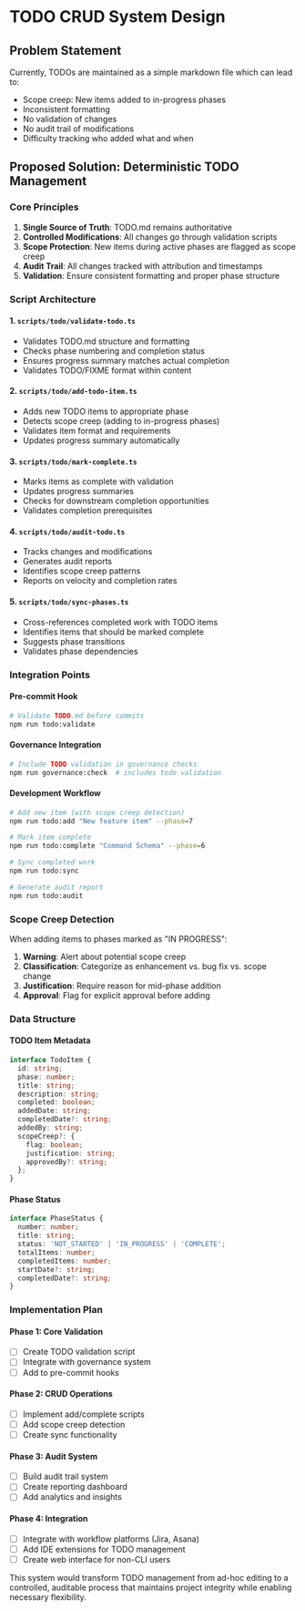 # TODO CRUD System Design

## Problem Statement

Currently, TODOs are maintained as a simple markdown file which can lead to:
- Scope creep: New items added to in-progress phases
- Inconsistent formatting
- No validation of changes
- No audit trail of modifications
- Difficulty tracking who added what and when

## Proposed Solution: Deterministic TODO Management

### Core Principles
1. **Single Source of Truth**: TODO.md remains authoritative
2. **Controlled Modifications**: All changes go through validation scripts
3. **Scope Protection**: New items during active phases are flagged as scope creep
4. **Audit Trail**: All changes tracked with attribution and timestamps
5. **Validation**: Ensure consistent formatting and proper phase structure

### Script Architecture

#### 1. `scripts/todo/validate-todo.ts`
- Validates TODO.md structure and formatting
- Checks phase numbering and completion status
- Ensures progress summary matches actual completion
- Validates TODO/FIXME format within content

#### 2. `scripts/todo/add-todo-item.ts`
- Adds new TODO items to appropriate phase
- Detects scope creep (adding to in-progress phases)
- Validates item format and requirements
- Updates progress summary automatically

#### 3. `scripts/todo/mark-complete.ts`
- Marks items as complete with validation
- Updates progress summaries
- Checks for downstream completion opportunities
- Validates completion prerequisites

#### 4. `scripts/todo/audit-todo.ts`
- Tracks changes and modifications
- Generates audit reports
- Identifies scope creep patterns
- Reports on velocity and completion rates

#### 5. `scripts/todo/sync-phases.ts`
- Cross-references completed work with TODO items
- Identifies items that should be marked complete
- Suggests phase transitions
- Validates phase dependencies

### Integration Points

#### Pre-commit Hook
```bash
# Validate TODO.md before commits
npm run todo:validate
```

#### Governance Integration
```bash
# Include TODO validation in governance checks
npm run governance:check  # includes todo validation
```

#### Development Workflow
```bash
# Add new item (with scope creep detection)
npm run todo:add "New feature item" --phase=7

# Mark item complete
npm run todo:complete "Command Schema" --phase=6

# Sync completed work
npm run todo:sync

# Generate audit report
npm run todo:audit
```

### Scope Creep Detection

When adding items to phases marked as "IN PROGRESS":
1. **Warning**: Alert about potential scope creep
2. **Classification**: Categorize as enhancement vs. bug fix vs. scope change
3. **Justification**: Require reason for mid-phase addition
4. **Approval**: Flag for explicit approval before adding

### Data Structure

#### TODO Item Metadata
```typescript
interface TodoItem {
  id: string;
  phase: number;
  title: string;
  description: string;
  completed: boolean;
  addedDate: string;
  completedDate?: string;
  addedBy: string;
  scopeCreep?: {
    flag: boolean;
    justification: string;
    approvedBy?: string;
  };
}
```

#### Phase Status
```typescript
interface PhaseStatus {
  number: number;
  title: string;
  status: 'NOT_STARTED' | 'IN_PROGRESS' | 'COMPLETE';
  totalItems: number;
  completedItems: number;
  startDate?: string;
  completedDate?: string;
}
```

### Implementation Plan

#### Phase 1: Core Validation
- [ ] Create TODO validation script
- [ ] Integrate with governance system
- [ ] Add to pre-commit hooks

#### Phase 2: CRUD Operations
- [ ] Implement add/complete scripts
- [ ] Add scope creep detection
- [ ] Create sync functionality

#### Phase 3: Audit System
- [ ] Build audit trail system
- [ ] Create reporting dashboard
- [ ] Add analytics and insights

#### Phase 4: Integration
- [ ] Integrate with workflow platforms (Jira, Asana)
- [ ] Add IDE extensions for TODO management
- [ ] Create web interface for non-CLI users

This system would transform TODO management from ad-hoc editing to a controlled, auditable process that maintains project integrity while enabling necessary flexibility.
